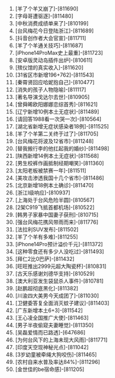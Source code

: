 
1. [羊了个羊又崩了]-[811690]
1. [字母哥遭驱逐]-[811480]
1. [中秋消费成绩单来了]-[810199]
1. [台风梅花今日登陆浙江]-[811689]
1. [抖音创作者大会官宣]-[811711]
1. [羊了个羊通关技巧]-[811687]
1. [iPhone14ProMax史上最重]-[811723]
1. [安卓版灵动岛插件出炉]-[810611]
1. [殡仪馆的真实收入]-[811620]
1. [31省区市新增196+762]-[811543]
1. [秦霄贤回应哈妮抱自己]-[810477]
1. [消失的孩子人物隐喻]-[811117]
1. [著名导演戈达尔去世]-[810905]
1. [曾舜晞欧阳娜娜恋综首秀]-[811621]
1. [辽宁新增10例本土无症状]-[811489]
1. [请回答1988看一次哭一次]-[810564]
1. [湖北省新增无症状感染者18例]-[811525]
1. [羊了个羊第二关终于过了]-[811705]
1. [台风梅花将波及12省市]-[811248]
1. [替我搬行李的他扛起我的婚纱]-[811498]
1. [陕西新增14例本土无症状]-[811568]
1. [男生校裤作画抵制经期嘲笑]-[811360]
1. [太阳老板被禁赛一年]-[811511]
1. [美攻击渗透我国十几个省市]-[811486]
1. [北京新增18例本土确诊]-[811470]
1. [浙江Ⅰ级响应]-[810937]
1. [上海处于台风危险半圆]-[810567]
1. [2架C919飞抵首都机场]-[810522]
1. [韩男子家暴中国妻子获刑]-[810715]
1. [强台风梅花携风带雨而来]-[811776]
1. [法拉利SUV发布]-[811502]
1. [羊了个羊有多难]-[811255]
1. [iPhone14Pro预计溢价千元]-[811372]
1. [这种零食还有多少人没吃过]-[811493]
1. [拜仁2比0巴萨]-[811432]
1. [旺旺推出2999元超大陶瓷杯]-[810831]
1. [古天乐感谢刘德华支持]-[810529]
1. [澳大利亚发生袋鼠杀人事件]-[810781]
1. [赵鹏超彻底黑化]-[811382]
1. [川渝四大美男今天成团了]-[811030]
1. [卫健委答复全面消灭蚊子建议]-[811403]
1. [广东新增本土6+3]-[811542]
1. [王心凌全国推广大使]-[811463]
1. [男子半夜偷窥夫妻睡觉]-[811350]
1. [吴磊爱情而已路透]-[647686]
1. [为何台风下的上海未现大风雨]-[811771]
1. [印度天空现神秘光点]-[811042]
1. [3岁幼童被牵绳大狗咬伤]-[811465]
1. [农村自来水普及率达84%]-[811296]
1. [金世佳的be宿命感]-[811205]